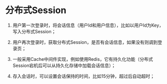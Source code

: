# 分布式Session
1. 用户第一次登录时，将会话信息（用户Id和用户信息），比如以用户Id为Key，写入分布式Session；

2. 用户再次登录时，获取分布式Session，是否有会话信息，如果没有则调到登录页；

3. 一般采用Cache中间件实现，例如使用Redis，它有持久化功能（分布式Session宕机后可以从持久化存储中加载会话信息）；

4. 存入会话时，可以设置会话保持的时间，比如15分钟，超过后自动超时；

